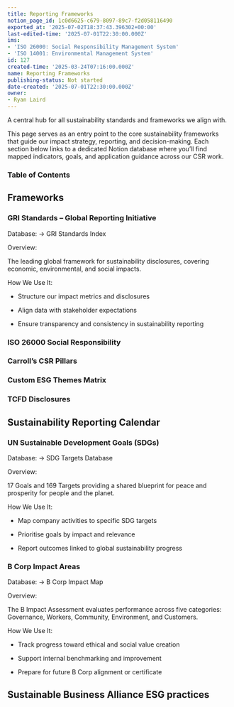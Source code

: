 ```yaml
---
title: Reporting Frameworks
notion_page_id: 1c0d6625-c679-8097-89c7-f2d058116490
exported_at: '2025-07-02T18:37:43.396302+00:00'
last-edited-time: '2025-07-01T22:30:00.000Z'
ims:
- 'ISO 26000: Social Responsibility Management System'
- 'ISO 14001: Environmental Management System'
id: 127
created-time: '2025-03-24T07:16:00.000Z'
name: Reporting Frameworks
publishing-status: Not started
date-created: '2025-07-01T22:30:00.000Z'
owner:
- Ryan Laird
---
```


A central hub for all sustainability standards and frameworks we align with.

<!-- Unsupported block type: divider -->

This page serves as an entry point to the core sustainability frameworks that guide our impact strategy, reporting, and decision-making. Each section below links to a dedicated Notion database where you’ll find mapped indicators, goals, and application guidance across our CSR work.

<!-- Unsupported block type: divider -->

### Table of Contents

<!-- Unsupported block type: table_of_contents -->

## Frameworks

<!-- Unsupported block type: divider -->

### GRI Standards – Global Reporting Initiative

Database: → GRI Standards Index

Overview:

The leading global framework for sustainability disclosures, covering economic, environmental, and social impacts.

How We Use It:

- Structure our impact metrics and disclosures

- Align data with stakeholder expectations

- Ensure transparency and consistency in sustainability reporting

<!-- Unsupported block type: divider -->

### ISO 26000 Social Responsibility



<!-- Unsupported block type: divider -->

### Carroll’s CSR Pillars

<!-- Unsupported block type: divider -->

### Custom ESG Themes Matrix

<!-- Unsupported block type: divider -->

### TCFD Disclosures



<!-- Unsupported block type: divider -->

## Sustainability Reporting Calendar

<!-- Unsupported block type: child_database -->

<!-- Unsupported block type: divider -->

### UN Sustainable Development Goals (SDGs)

Database: → SDG Targets Database

Overview:

17 Goals and 169 Targets providing a shared blueprint for peace and prosperity for people and the planet.

How We Use It:

- Map company activities to specific SDG targets

- Prioritise goals by impact and relevance

- Report outcomes linked to global sustainability progress

<!-- Unsupported block type: divider -->

### B Corp Impact Areas

Database: → B Corp Impact Map

Overview:

The B Impact Assessment evaluates performance across five categories: Governance, Workers, Community, Environment, and Customers.

How We Use It:

- Track progress toward ethical and social value creation

- Support internal benchmarking and improvement

- Prepare for future B Corp alignment or certificate

<!-- Unsupported block type: divider -->

## Sustainable Business Alliance ESG practices

<!-- Unsupported block type: child_page -->

<!-- Unsupported block type: divider -->



<!-- Unsupported block type: child_page -->